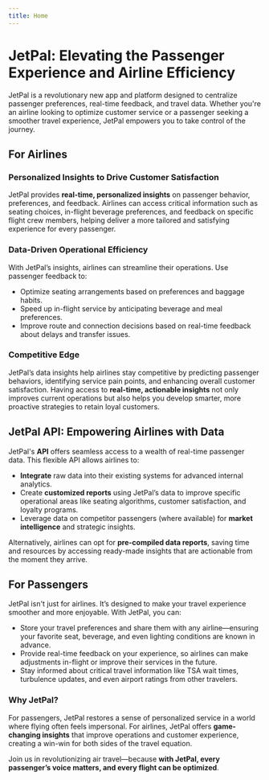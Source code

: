 ```yaml
---
title: Home
---
```


# JetPal: Elevating the Passenger Experience and Airline Efficiency

JetPal is a revolutionary new app and platform designed to centralize passenger preferences, real-time feedback, and travel data. Whether you're an airline looking to optimize customer service or a passenger seeking a smoother travel experience, JetPal empowers you to take control of the journey.

## For Airlines

### Personalized Insights to Drive Customer Satisfaction
JetPal provides **real-time, personalized insights** on passenger behavior, preferences, and feedback. Airlines can access critical information such as seating choices, in-flight beverage preferences, and feedback on specific flight crew members, helping deliver a more tailored and satisfying experience for every passenger.

### Data-Driven Operational Efficiency
With JetPal’s insights, airlines can streamline their operations. Use passenger feedback to:
- Optimize seating arrangements based on preferences and baggage habits.
- Speed up in-flight service by anticipating beverage and meal preferences.
- Improve route and connection decisions based on real-time feedback about delays and transfer issues.

### Competitive Edge
JetPal’s data insights help airlines stay competitive by predicting passenger behaviors, identifying service pain points, and enhancing overall customer satisfaction. Having access to **real-time, actionable insights** not only improves current operations but also helps you develop smarter, more proactive strategies to retain loyal customers.

## JetPal API: Empowering Airlines with Data

JetPal's **API** offers seamless access to a wealth of real-time passenger data. This flexible API allows airlines to:
- **Integrate** raw data into their existing systems for advanced internal analytics.
- Create **customized reports** using JetPal’s data to improve specific operational areas like seating algorithms, customer satisfaction, and loyalty programs.
- Leverage data on competitor passengers (where available) for **market intelligence** and strategic insights.

Alternatively, airlines can opt for **pre-compiled data reports**, saving time and resources by accessing ready-made insights that are actionable from the moment they arrive.

## For Passengers

JetPal isn't just for airlines. It’s designed to make your travel experience smoother and more enjoyable. With JetPal, you can:
- Store your travel preferences and share them with any airline—ensuring your favorite seat, beverage, and even lighting conditions are known in advance.
- Provide real-time feedback on your experience, so airlines can make adjustments in-flight or improve their services in the future.
- Stay informed about critical travel information like TSA wait times, turbulence updates, and even airport ratings from other travelers.

### Why JetPal?

For passengers, JetPal restores a sense of personalized service in a world where flying often feels impersonal. For airlines, JetPal offers **game-changing insights** that improve operations and customer experience, creating a win-win for both sides of the travel equation.

Join us in revolutionizing air travel—because **with JetPal, every passenger’s voice matters, and every flight can be optimized**.
